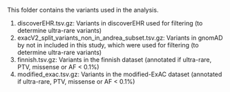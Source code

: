 
This folder contains the variants used in the analysis.

1. discoverEHR.tsv.gz: Variants in discoverEHR used for filtering (to determine ultra-rare variants)
2. exacV2_split_variants_non_in_andrea_subset.tsv.gz: Variants in gnomAD by not in included in this study, which were used for filtering (to determine ultra-rare variants)
3. finnish.tsv.gz: Variants in the finnish dataset (annotated if ultra-rare, PTV, missense or AF < 0.1%)
4. modified_exac.tsv.gz: Variants in the modified-ExAC dataset (annotated if ultra-rare, PTV, missense or AF < 0.1%)
